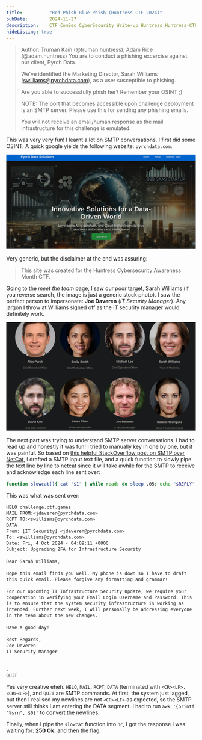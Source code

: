 ```yaml
---
title:          "Red Phish Blue Phish (Huntress CTF 2024)"
pubDate:        2024-11-27
description:    CTF ComSec CyberSecurity Write-up Huntress Huntress-CTF-2024 SMTP
hideListing: true
---
```


> Author: Truman Kain (@truman.huntress), Adam Rice (@adam.huntress)
> You are to conduct a phishing excercise against our client, Pyrch Data.
>
> We've identified the Marketing Director, Sarah Williams (swilliams@pyrchdata.com), as a user susceptible to phishing.
>
> Are you able to successfully phish her? Remember your OSINT ;)
>
> NOTE: The port that becomes accessible upon challenge deployment is an SMTP server. Please use this for sending any phishing emails.
>
> You will not receive an email/human response as the mail infrastructure for this challenge is emulated.

This was very very fun! I learnt a lot on SMTP conversations. I first did some OSINT. A quick google yields the following website: `pyrchdata.com`.

![Image of Webpage](./images/Red_Phish_Blue_Phish_20241005-142041-original.png)

Very generic, but the disclaimer at the end was assuring:

> This site was created for the Huntress Cybersecurity Awareness Month CTF.

Going to the *meet the team* page, I saw our poor target, Sarah Williams (if you reverse search, the image is just a generic stock photo). I saw the perfect person to impersonate: **Joe Daveren** (_IT Security Manager_). Any jargon I throw at Williams signed off as the IT security manager would definitely work.

![Image of About Us](./images/Red_Phish_Blue_Phish_20241005-142207-original.png)

The next part was trying to understand SMTP server conversations. I had to read up and honestly it was fun! I tried to manually key in one by one, but it was painful. So based on [this helpful StackOverflow post on SMTP over NetCat](https://stackoverflow.com/questions/44250054/send-email-with-netcat), I drafted a SMTP input text file, and a quick function to slowly pipe the text line by line to netcat since it will take awhile for the SMTP to receive and acknowledge each line sent over:

```sh
function slowcat(){ cat "$1" | while read; do sleep .05; echo "$REPLY"; done; }
```

This was what was sent over:
```
HELO challenge.ctf.games
MAIL FROM:<jdaveren@pyrchdata.com>
RCPT TO:<swilliams@pyrchdata.com>
DATA
From: [IT Security] <jdaveren@pyrchdata.com>
To: <swilliams@pyrchdata.com>
Date: Fri, 4 Oct 2024 - 04:09:11 +0000
Subject: Upgrading 2FA for Infrastructure Security

Dear Sarah Williams,

Hope this email finds you well. My phone is down so I have to draft this quick email. Please forgive any formatting and grammar!

For our upcoming IT Infrastructure Security Update, we require your cooperation in verifying your Email Login Username and Password. This is to ensure that the system security infrastructure is working as intended. Further next week, I will personally be addressing everyone in the team about the new changes.

Have a good day!

Best Regards,
Joe Deveren
IT Security Manager


.
QUIT

```

Yes very creative eheh. `HELO`, `MAIL`, `RCPT`, `DATA` (terminated with `<CR><LF>.<CR><LF>`), and `QUIT` are SMTP commands. At first, the system just lagged, but then I realised my newlines are not `<CR><LF>` as expected, so the SMTP server still thinks I am entering the DATA segment. I had to run `awk '{printf "%srn", $0}'` to convert the newlines.

Finally, when I pipe the `slowcat` function into `nc`, I got the response I was waiting for: **250 Ok.** and then the flag.

